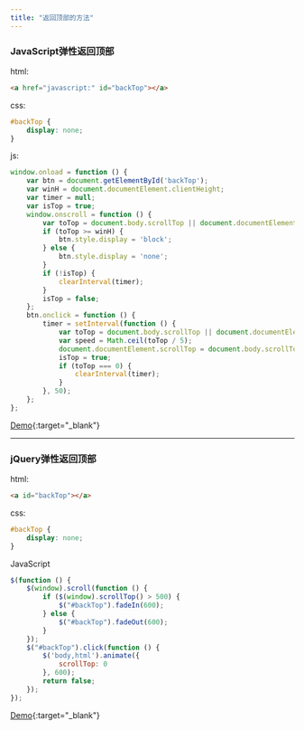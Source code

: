 ```yaml
---
title: "返回顶部的方法"
---
```


### JavaScript弹性返回顶部

html:
```html
<a href="javascript:" id="backTop"></a>
```

css:

```css
#backTop {
    display: none;
}
```

js:

```javascript
window.onload = function () {
    var btn = document.getElementById('backTop');
    var winH = document.documentElement.clientHeight;
    var timer = null;
    var isTop = true;
    window.onscroll = function () {
        var toTop = document.body.scrollTop || document.documentElement.scrollTop;
        if (toTop >= winH) {
            btn.style.display = 'block';
        } else {
            btn.style.display = 'none';
        }
        if (!isTop) {
            clearInterval(timer);
        }
        isTop = false;
    };
    btn.onclick = function () {
        timer = setInterval(function () {
            var toTop = document.body.scrollTop || document.documentElement.scrollTop;
            var speed = Math.ceil(toTop / 5);
            document.documentElement.scrollTop = document.body.scrollTop = toTop - speed;
            isTop = true;
            if (toTop === 0) {
                clearInterval(timer);
            }
        }, 50);
    };
};
```

<!-- more -->

[Demo](/demo/js-back-to-top.html){:target="_blank"}

---

### jQuery弹性返回顶部

html:

```html
<a id="backTop"></a>
```

css:

```css
#backTop {
    display: none;
}
```

JavaScript

```javascript
$(function () {
    $(window).scroll(function () {
        if ($(window).scrollTop() > 500) {
            $("#backTop").fadeIn(600);
        } else {
            $("#backTop").fadeOut(600);
        }
    });
    $("#backTop").click(function () {
        $('body,html').animate({
            scrollTop: 0
        }, 600);
        return false;
    });
});
```

[Demo](/demo/jquery-back-to-top.html){:target="_blank"}